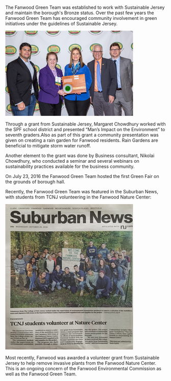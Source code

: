 The Fanwood Green Team was established to work with Sustainable Jersey and maintain the borough's Bronze status.  Over the past few years the Fanwood Green Team has encouraged community involvement in green initiatives under the guidelines of Sustainable Jersey.

![alt text](/assets/img/sustainable_nj_fanwood.png "Sustainable NJ Team")

Through a grant from Sustainable Jersey, Margaret Chowdhury worked with the SPF school district and presented “Man’s Impact on the Environment” to seventh graders.Also as part of this grant a community presentation was given on creating a rain garden for Fanwood residents.  Rain Gardens are beneficial to mitigate storm water runoff.

Another element to the grant was done by Business consultant, Nikolai Chowdhury, who conducted a seminar and several webinars on sustainability practices available for the business community. 

On July 23, 2016 the Fanwood Green Team hosted the first Green Fair on the grounds of borough hall.

Recently, the Fanwood Green Team was featured in the Suburban News, with students from TCNJ volunteering in the Fanwood Nature Center:

![alt text](/assets/img/suburban-sm.png "Sustainable NJ Team")


Most recently, Fanwood was awarded a volunteer grant from Sustainable Jersey to help remove invasive plants from the Fanwood Nature Center.  This is an ongoing concern of the Fanwood Environmental Commission as well as the Fanwood Green Team.
